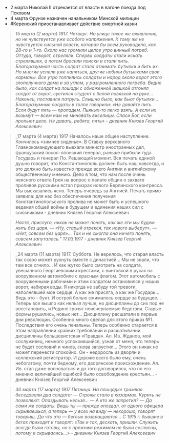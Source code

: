 * 2 марта Николай II отрекается от власти в вагоне поезда под Псковом
* 4 марта Фрунзе назначен начальником Минской милиции
* #Керенский приостанавливает действие смертной казни

>	_15 марта (2 марта) 1917. Четверг. На улице такое же оживление, но не чувствуется уже особого напряжения. К тому же не чувствуется сильной власти, которая бы всем руководила, как 28-го и 1-го. Около нас громили целое утро винный погреб. Оттуда, говорят, стреляли. Сперва солдаты стали искать стрелявших, а потом бросили поиски и стали пить. Благоразумная часть солдат стала отнимать бутылки и бить их. Но многие успели уже напиться, другие набили бутылками свои карманы. Все утро толпились солдаты и народ около ворот этого злополучного дома и за углом, у разгромленного погреба. Видно было, как солдат на лошади с обнаженной шашкой отгонял солдат от ворот, суетился студент с белой повязкой на руке... Наконец, поставили патруль. Слышно было, как бьют бутылки... Благоразумные солдаты в толпе говорили: «Не давайте пить. Если будут пить — пропадем. Пьяных-то легко взять. А если их возьмут — всем нам не миновать виселицы. Спаси Бог, если пропьют дело. Не давать, ребята, пить» - дневник Князев Георгий Алексеевич_

>	_17 марта (4 марта) 1917 Началось наше общее наступление. Кончилось «зимнее сиденье». В Ставку верховного Главнокомандующего выехали министр иностранных дел, французский посол: японский генерал, раньше прибыли туда Государь и генерал По. Решающий момент. Вся печать единой душно говорит, что Константинополь должен быть наш навсегда, и это должно быть известно прежде всего Англии и английскому общественному мнению. Дело в том, что нам после очень неясного ответа Грея на вопрос о палате общин о захвате проливов русскими встал призрак нового Берлинского конгресса. Мы высказались ясно. Теперь очередь за Англией. Печать прямо заявила: для нас без обеспечения получения Константинопольского пролива не может быть и успешного ведения общей войны в будущем и единения наших сил с союзниками - дневник Князев Георгий Алексеевич

>	_Настя, прислуга, никак не может понять, как же эти мы будем жить без царя. — «Ну, старый отрекся, так нового выберут». — «Нет, совсем без царя»... Так и не смогла она ничего понять, совсем запуталась." 17.03.1917 - дневник Князев Георгий Алексеевич_

>	_24 марта (11 марта) 1917. Суббота. Не верилось, что старая власть так скоро может рухнуть вместе с династией... Мы не знали, что там все сгнило... И как жутко было смотреть на солдата, увешанного Георгиевскими крестами, с винтовкой в руках на вооруженном автомобиле с красным флагом. Этот автомобиль с вооруженными рабочими и этим солдатом остановился у наших ворот, набирая воды. Я никогда не забуду той тревоги, наполнявшей мое сердце. А как же присяга, а как же Государь... Ведь это - бунт. И острой болью сжималось сердце за будущее... Теперь все вышло как нельзя лучше, но дисциплины до сих пор не восстановить, и Родине грозят неисчерпаемые бедствия. Старые формы рушились, новых нет... Дисциплину расшатали в первые дни революции. Особенно много сделал для этого приказ №1. Последствия его очень печальны. Теперь особенно старается в этом направлении крайних требований и расшатывании дисциплины большевистская «Правда». Ал. Ив. Жданов, мой сослуживец, немного успокоившийся, узнав от меня, что теперь не будет сословий и чинов, снова загрустил... Этого он никак не может перенести спокойно. Он - недоросль из дворян и коллежский регистратор. И дороже всего было ему, очень небогатому, почти бедному, его дворянское происхождение. Ал. Ив. стал даже волноваться и до того договорился, что по его мнению величайшей ошибкой было освобождение крестьян... - дневник Князев Георгий Алексеевич

>	_30 марта (17 марта) 1917 Пятница. На площадке трамвая беседовали два солдата: — Строже стало в казармах. Курить не позволяют. Опаздывать нельзя... 
>	— А кто же запретил?
>	— Да сами же солдаты. Вишь ты — прежде опоздал, от одного офицера скрываешься, а теперь — у всех на виду — нехорошо, говорят товарищ. Да что это — беглые возвращаются... 
>	С 1915 г. бывшие в бегах приходят и говорят: «Так и так, дескать, пришли. Служить всегда были готовы, но с прежним режимом не были согласны, потому и скрывались...» - дневник Князев Георгий Алексеевич_

